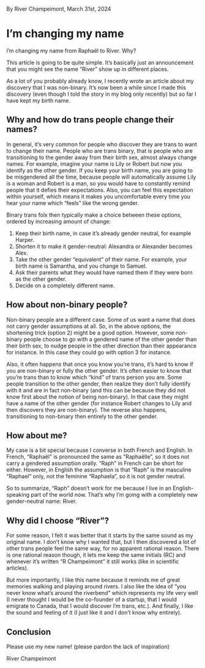 By River Champeimont, March 31st, 2024

# I’m changing my name

I’m changing my name from Raphaël to River. Why?

This article is going to be quite simple. It’s basically just an announcement that you might see the name “River” show up in different places.

As a lot of you probably already know, I recently wrote an article about my discovery that I was non-binary. It’s now been a while since I made this discovery (even though I told the story in my blog only recently) but so far I have kept my birth name.

## Why and how do trans people change their names?
In general, it’s very common for people who discover they are trans to want to change their name. People who are trans binary, that is people who are transitioning to the gender away from their birth sex, almost always change names. For example, imagine your name is Lily or Robert but now you identify as the other gender. If you keep your birth name, you are going to be misgendered all the time, because people will automatically assume Lily is a woman and Robert is a man, so you would have to constantly remind people that it defies their expectations. Also, you can feel this expectation within yourself, which means it makes you uncomfortable every time you hear your name which “feels” like the wrong gender.

Binary trans folx then typically make a choice between these options, ordered by increasing amount of change:
1. Keep their birth name, in case it’s already gender neutral, for example Harper.
2. Shorten it to make it gender-neutral: Alexandra or Alexander becomes Alex.
3. Take the other gender “equivalent” of their name. For example, your birth name is Samantha, and you change to Samuel.
4. Ask their parents what they would have named them if they were born as the other gender.
5. Decide on a completely different name.

## How about non-binary people?
Non-binary people are a different case. Some of us want a name that does not carry gender assumptions at all. So, in the above options, the shortening trick (option 2) might be a good option. However, some non-binary people choose to go with a gendered name of the other gender than their birth sex, to nudge people in the other direction than their appearance for instance. In this case they could go with option 3 for instance.

Also, it often happens that once you know you’re trans, it’s hard to know if you are non-binary or fully the other gender. It’s often easier to know that you’re trans than to know which “kind” of trans person you are. Some people transition to the other gender, then realize they don’t fully identify with it and are in fact non-binary (and this can be because they did not know first about the notion of being non-binary). In that case they might have a name of the other gender (for instance Robert changes to Lily and then discovers they are non-binary). The reverse also happens, transitioning to non-binary then entirely to the other gender.

## How about me?
My case is a bit special because I converse in both French and English. In French, “Raphaël” is pronounced the same as “Raphaëlle”, so it does not carry a gendered assumption orally. “Raph” in French can be short for either. However, in English the assumption is that “Raph” is the masculine “Raphael” only, not the feminine “Raphaela”, so it is not gender neutral.

So to summarize, “Raph” doesn’t work for me because I live in an English-speaking part of the world now. That’s why I’m going with a completely new gender-neutral name: River.

## Why did I choose “River”?
For some reason, I felt it was better that it starts by the same sound as my original name. I don’t know why I wanted that, but I then discovered a lot of other trans people feel the same way, for no apparent rational reason. There is one rational reason though, it lets me keep the same initials (RC) and whenever it’s written “R Champeimont” it still works (like in scientific articles).

But more importantly, I like this name because it reminds me of great memories walking and playing around rivers. I also like the idea of “you never know what’s around the riverbend” which represents my life very well (I never thought I would be the co-founder of a startup, that I would emigrate to Canada, that I would discover I’m trans, etc.). And finally, I like the sound and feeling of it (I just like it and I don’t know why entirely).

## Conclusion
Please use my new name! (please pardon the lack of inspiration)

River Champeimont

